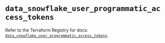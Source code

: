 # `data_snowflake_user_programmatic_access_tokens`

Refer to the Terraform Registry for docs: [`data_snowflake_user_programmatic_access_tokens`](https://registry.terraform.io/providers/snowflakedb/snowflake/2.8.0/docs/data-sources/user_programmatic_access_tokens).
